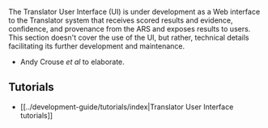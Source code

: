 The Translator User Interface (UI) is under development as a Web interface to the Translator system that receives scored results and evidence, confidence, and provenance from the ARS and exposes results to users. This section doesn't cover the use of the UI, but rather, technical details facilitating its further development and maintenance.
 
 * Andy Crouse _et al_ to elaborate.

## Tutorials

* [[../development-guide/tutorials/index|Translator User Interface tutorials]]

